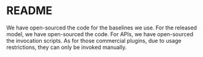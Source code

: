 # README
We have open-sourced the code for the baselines we use. For the released model, we have open-sourced the code. For APIs, we have open-sourced the invocation scripts. As for those commercial plugins, due to usage restrictions, they can only be invoked manually.
